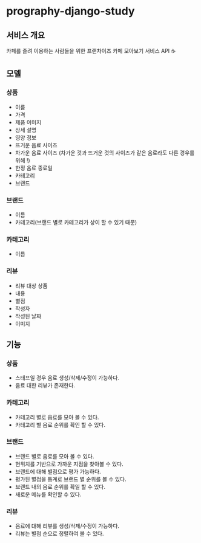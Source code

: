 # prography-django-study

## 서비스 개요
카페를 즐려 이용하는 사람들을 위한 프랜차이즈 카페 모아보기 서비스 API ☕️

## 모델
### 상품
- 이름
- 가격
- 제품 이미지
- 상세 설명
- 영양 정보
- 뜨거운 음료 사이즈
- 차가운 음료 사이즈
(차가운 것과 뜨거운 것의 사이즈가 같은 음료라도 다른 경우를 위해 !)
- 한정 음료 종료일
- 카테고리
- 브랜드

### 브랜드
- 이름
- 카테고리(브랜드 별로 카테고리가 상이 할 수 있기 때문)

### 카테고리
- 이름

### 리뷰
- 리뷰 대상 상품
- 내용
- 별점
- 작성자
- 작성된 날짜
- 이미지

## 기능
### 상품
- 스태프일 경우 음료 생성/삭제/수정이 가능하다.
- 음료 대한 리뷰가 존재한다.

### 카테고리
- 카테고리 별로 음료를 모아 볼 수 있다.
- 카테고리 별 음료 순위를 확인 할 수 있다.

### 브랜드
- 브랜드 별로 음료를 모아 볼 수 있다.
- 현위치를 기반으로 가까운 지점을 찾아볼 수 있다.
- 브랜드에 대해 별점으로 평가 가능하다.
- 평가된 별점을 통계로 브랜드 별 순위를 볼 수 있다.
- 브랜드 내의 음료 순위를 확일 할 수 있다.
- 새로운 메뉴를 확인할 수 있다.

### 리뷰
- 음료에 대해 리뷰를 생성/삭제/수정이 가능하다.
- 리뷰는 별점 순으로 정렬하여 볼 수 있다.
